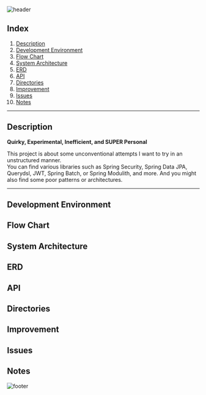 ![header](https://capsule-render.vercel.app/api?type=rect&color=timeAuto&section=header&text=Urban-Waffle&height=60&fontSize=40)

## Index
1. [Description](#Description)
2. [Development Environment](#Development-Environment)
3. [Flow Chart](#Flow-Chart)
4. [System Architecture](#System-Architecture)
5. [ERD](#ERD)
6. [API](#API)
7. [Directories](#Directories)
8. [Improvement](#Improvement)
9. [Issues](#Issues)
10. [Notes](#Notes)



---


## Description


**Quirky, Experimental, Inefficient, and SUPER Personal**



This project is about some unconventional attempts I want to try in an unstructured manner.  
You can find various libraries such as Spring Security, Spring Data JPA, Querydsl, JWT, Spring Batch, or Spring Modulith, and more. And you might also find some poor patterns or architectures.


---



## Development Environment



## Flow Chart


## System Architecture


## ERD

## API



## Directories

## Improvement


## Issues

## Notes






![footer](https://capsule-render.vercel.app/api?type=waving&&color=timeAuto&section=footer)
